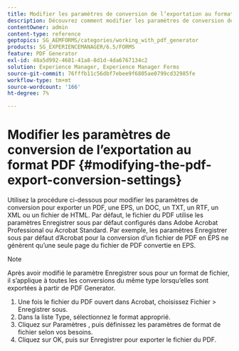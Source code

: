 ```yaml
---
title: Modifier les paramètres de conversion de l’exportation au format PDF
description: Découvrez comment modifier les paramètres de conversion de l’exportation PDF.
contentOwner: admin
content-type: reference
geptopics: SG_AEMFORMS/categories/working_with_pdf_generator
products: SG_EXPERIENCEMANAGER/6.5/FORMS
feature: PDF Generator
exl-id: 48a5d992-4681-41a8-8d1d-4da6767134c2
solution: Experience Manager, Experience Manager Forms
source-git-commit: 76fffb11c56dbf7ebee9f6805ae0799cd32985fe
workflow-type: tm+mt
source-wordcount: '166'
ht-degree: 7%

---
```


# Modifier les paramètres de conversion de l’exportation au format PDF {#modifying-the-pdf-export-conversion-settings}

Utilisez la procédure ci-dessous pour modifier les paramètres de conversion pour exporter un PDF, une EPS, un DOC, un TXT, un RTF, un XML ou un fichier de HTML. Par défaut, le fichier du PDF utilise les paramètres Enregistrer sous par défaut configurés dans Adobe Acrobat Professional ou Acrobat Standard. Par exemple, les paramètres Enregistrer sous par défaut d’Acrobat pour la conversion d’un fichier de PDF en EPS ne génèrent qu’une seule page du fichier de PDF convertie en EPS.

>[!NOTE]
>
>Après avoir modifié le paramètre Enregistrer sous pour un format de fichier, il s’applique à toutes les conversions du même type lorsqu’elles sont exportées à partir de PDF Generator.

1. Une fois le fichier du PDF ouvert dans Acrobat, choisissez Fichier > Enregistrer sous.
1. Dans la liste Type, sélectionnez le format approprié.
1. Cliquez sur Paramètres , puis définissez les paramètres de format de fichier selon vos besoins.
1. Cliquez sur OK, puis sur Enregistrer pour exporter le fichier du PDF.
